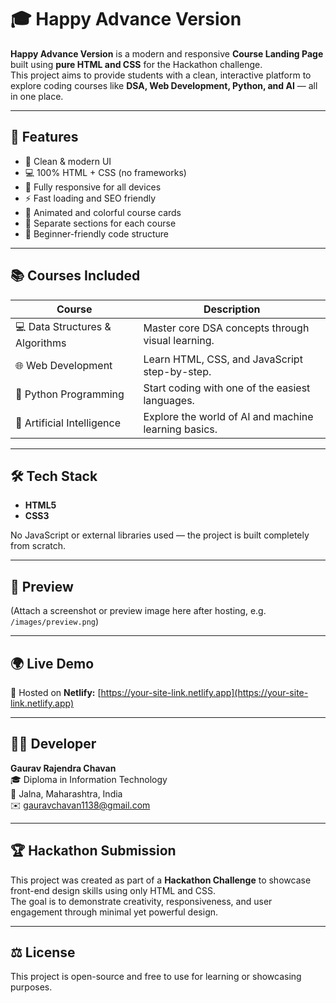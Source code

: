 # 🎓 Happy Advance Version

**Happy Advance Version** is a modern and responsive **Course Landing Page** built using **pure HTML and CSS** for the Hackathon challenge.  
This project aims to provide students with a clean, interactive platform to explore coding courses like **DSA, Web Development, Python, and AI** — all in one place.

---

## 🚀 Features

- 🎯 Clean & modern UI
- 💻 100% HTML + CSS (no frameworks)
- 📱 Fully responsive for all devices
- ⚡ Fast loading and SEO friendly
- 🎨 Animated and colorful course cards
- 📘 Separate sections for each course
- 🧠 Beginner-friendly code structure

---

## 📚 Courses Included

| Course | Description |
|---------|-------------|
| 💻 Data Structures & Algorithms | Master core DSA concepts through visual learning. |
| 🌐 Web Development | Learn HTML, CSS, and JavaScript step-by-step. |
| 🐍 Python Programming | Start coding with one of the easiest languages. |
| 🤖 Artificial Intelligence | Explore the world of AI and machine learning basics. |

---

## 🛠️ Tech Stack

- **HTML5**
- **CSS3**

No JavaScript or external libraries used — the project is built completely from scratch.

---

## 📸 Preview

(Attach a screenshot or preview image here after hosting, e.g. `/images/preview.png`)

---

## 🌍 Live Demo

🔗 Hosted on **Netlify:** [https://your-site-link.netlify.app](https://your-site-link.netlify.app)

---

## 👨‍💻 Developer

**Gaurav Rajendra Chavan**  
🎓 Diploma in Information Technology  
📍 Jalna, Maharashtra, India  
✉️ [gauravchavan1138@gmail.com](mailto:gauravchavan1138@gmail.com)

---

## 🏆 Hackathon Submission

This project was created as part of a **Hackathon Challenge** to showcase front-end design skills using only HTML and CSS.  
The goal is to demonstrate creativity, responsiveness, and user engagement through minimal yet powerful design.

---

## ⚖️ License

This project is open-source and free to use for learning or showcasing purposes.  
